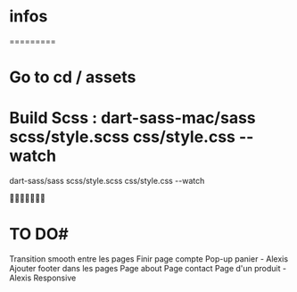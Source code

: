 # infos #
=========

# Go to cd / assets
# Build Scss : dart-sass-mac/sass scss/style.scss css/style.css --watch
dart-sass/sass scss/style.scss css/style.css --watch

🌷🌷🌷🌷🌷🌷🌷

# TO DO#
Transition smooth entre les pages
Finir page compte
Pop-up panier - Alexis
Ajouter footer dans les pages
Page about
Page contact
Page d'un produit - Alexis
Responsive